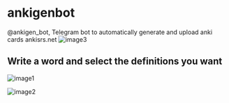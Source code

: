 # ankigenbot
@ankigen_bot, Telegram bot to automatically generate and upload anki cards ankisrs.net
![image3](https://github.com/damaru2/ankigenbot/blob/master/.assets/image3.png)

## Write a word and select the definitions you want
![image1](https://github.com/damaru2/ankigenbot/blob/master/.assets/image1.png)

![image2](https://github.com/damaru2/ankigenbot/blob/master/.assets/image2.png)

